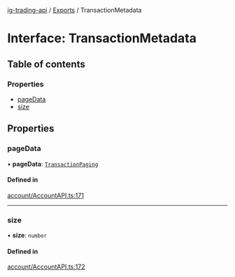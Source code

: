 [ig-trading-api](../README.md) / [Exports](../modules.md) / TransactionMetadata

# Interface: TransactionMetadata

## Table of contents

### Properties

- [pageData](TransactionMetadata.md#pagedata)
- [size](TransactionMetadata.md#size)

## Properties

### pageData

• **pageData**: [`TransactionPaging`](TransactionPaging.md)

#### Defined in

[account/AccountAPI.ts:171](https://github.com/bennycode/ig-trading-api/blob/c7d6810/src/account/AccountAPI.ts#L171)

---

### size

• **size**: `number`

#### Defined in

[account/AccountAPI.ts:172](https://github.com/bennycode/ig-trading-api/blob/c7d6810/src/account/AccountAPI.ts#L172)

